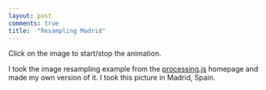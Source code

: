```yaml
---
layout: post
comments: true
title:  "Resampling Madrid"
---
```


Click on the image to start/stop the animation.

<script src="/p5lab/processing.js" type="text/javascript"></script>
<canvas data-processing-sources="{{ site.url }}/sketches/rain/rain.pde"></canvas>

I took the image resampling example from the [processing.js](http://processingjs.org) homepage and made my own version of it. I took this picture in Madrid, Spain.
